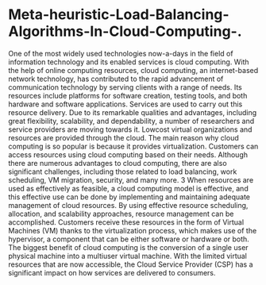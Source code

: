 # Meta-heuristic-Load-Balancing-Algorithms-In-Cloud-Computing-.
One of the most widely used technologies now-a-days in the field of information technology and its enabled services is cloud computing. With the help of online computing resources, cloud computing, an internet-based network technology, has contributed to the rapid advancement of communication technology by serving clients with a range of needs. Its resources include platforms for software creation, testing tools, and both hardware and software applications. Services are used to carry out this resource delivery. Due to its remarkable qualities and advantages, including great flexibility, scalability, and dependability, a number of researchers and service providers are moving towards it. Lowcost virtual organizations and resources are provided through the cloud. The main reason why cloud computing is so popular is because it provides virtualization. Customers can access resources using cloud computing based on their needs.
Although there are numerous advantages to cloud computing, there are also significant challenges, including those related to load balancing, work scheduling, VM migration, security, and many more. 3 When resources are used as effectively as feasible, a cloud computing model is effective, and this effective use can be done by implementing and maintaining adequate management of cloud resources.
By using effective resource scheduling, allocation, and scalability approaches, resource management can be accomplished. Customers receive these resources in the form of Virtual Machines (VM) thanks to the virtualization process, which makes use of the hypervisor, a component that can be either software or hardware or both. The biggest benefit of cloud computing is the conversion of a single user physical machine into a multiuser virtual machine. With the limited virtual resources that are now accessible, the Cloud Service Provider (CSP) has a significant impact on how services are delivered to consumers. 
